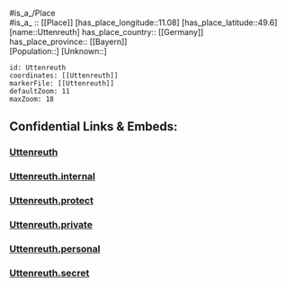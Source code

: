 ﻿---
location: [49.6,11.08] 
mapzoom: [7,12] 
mapmarker: city 
type: City
tags:
- geo/City


SpocWebEntityId: 35149
isDeleted: false
confidential: public

---
#is_a_/Place  
#is_a_ :: [[Place]] 
[has_place_longitude::11.08] 
[has_place_latitude::49.6] 
[name::Uttenreuth] 
has_place_country:: [[Germany]]  
has_place_province:: [[Bayern]]  
[Population::] 
[Unknown::] 


```leaflet
id: Uttenreuth
coordinates: [[Uttenreuth]] 
markerFile: [[Uttenreuth]] 
defaultZoom: 11 
maxZoom: 18
```


## Confidential Links & Embeds: 

### [Uttenreuth](/_public/Earth/Continent/Europe/Europe~Central/Germany/Germany~West/Bayern/counties~Bayern/Erlangen-Höchstadt/cities~Erlangen-Höchst/Uttenreuth.md) 

### [Uttenreuth.internal](/_internal/Earth/Continent/Europe/Europe~Central/Germany/Germany~West/Bayern/counties~Bayern/Erlangen-Höchstadt/cities~Erlangen-Höchst/Uttenreuth.internal.md) 

### [Uttenreuth.protect](/_protect/Earth/Continent/Europe/Europe~Central/Germany/Germany~West/Bayern/counties~Bayern/Erlangen-Höchstadt/cities~Erlangen-Höchst/Uttenreuth.protect.md) 

### [Uttenreuth.private](/_private/Earth/Continent/Europe/Europe~Central/Germany/Germany~West/Bayern/counties~Bayern/Erlangen-Höchstadt/cities~Erlangen-Höchst/Uttenreuth.private.md) 

### [Uttenreuth.personal](/_personal/Earth/Continent/Europe/Europe~Central/Germany/Germany~West/Bayern/counties~Bayern/Erlangen-Höchstadt/cities~Erlangen-Höchst/Uttenreuth.personal.md) 

### [Uttenreuth.secret](/_secret/Earth/Continent/Europe/Europe~Central/Germany/Germany~West/Bayern/counties~Bayern/Erlangen-Höchstadt/cities~Erlangen-Höchst/Uttenreuth.secret.md) 
